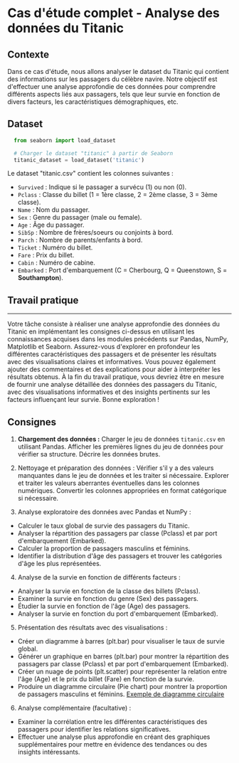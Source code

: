 # Cas d'étude complet - Analyse des données du Titanic
## Contexte
Dans ce cas d'étude, nous allons analyser le dataset du Titanic qui contient des informations sur les passagers du célèbre navire. Notre objectif est d'effectuer une analyse approfondie de ces données pour comprendre différents aspects liés aux passagers, tels que leur survie en fonction de divers facteurs, les caractéristiques démographiques, etc.
## Dataset
```python
  from seaborn import load_dataset

  # Charger le dataset "titanic" à partir de Seaborn
  titanic_dataset = load_dataset('titanic')
```
Le dataset "titanic.csv" contient les colonnes suivantes :

- `Survived` : Indique si le passager a survécu (1) ou non (0).
- `Pclass` : Classe du billet (1 = 1ère classe, 2 = 2ème classe, 3 = 3ème classe).
- `Name` : Nom du passager.
- `Sex` : Genre du passager (male ou female).
- `Age` : Âge du passager.
- `SibSp` : Nombre de frères/soeurs ou conjoints à bord.
- `Parch` : Nombre de parents/enfants à bord.
- `Ticket` : Numéro du billet.
- `Fare` : Prix du billet.
- `Cabin` : Numéro de cabine.
- `Embarked` : Port d'embarquement (C = Cherbourg, Q = Queenstown, S = **Southampton**).

## Travail pratique
****
Votre tâche consiste à réaliser une analyse approfondie des données du Titanic en implémentant les consignes ci-dessus en utilisant les connaissances acquises dans les modules précédents sur Pandas, NumPy, Matplotlib et Seaborn. Assurez-vous d'explorer en profondeur les différentes caractéristiques des passagers et de présenter les résultats avec des visualisations claires et informatives. Vous pouvez également ajouter des commentaires et des explications pour aider à interpréter les résultats obtenus.
À la fin du travail pratique, vous devriez être en mesure de fournir une analyse détaillée des données des passagers du Titanic, avec des visualisations informatives et des insights pertinents sur les facteurs influençant leur survie. Bonne exploration !

## Consignes
 
1. **Chargement des données :**
Charger le jeu de données `titanic.csv` en utilisant Pandas.
Afficher les premières lignes du jeu de données pour vérifier sa structure. Décrire les données brutes.

2. Nettoyage et préparation des données :
Vérifier s'il y a des valeurs manquantes dans le jeu de données et les traiter si nécessaire.
Explorer et traiter les valeurs aberrantes éventuelles dans les colonnes numériques.
Convertir les colonnes appropriées en format catégorique si nécessaire. 

3. Analyse exploratoire des données avec Pandas et NumPy :
  - Calculer le taux global de survie des passagers du Titanic.
  - Analyser la répartition des passagers par classe (Pclass) et par port d'embarquement (Embarked).
  - Calculer la proportion de passagers masculins et féminins.
  - Identifier la distribution d'âge des passagers et trouver les catégories d'âge les plus représentées.

4. Analyse de la survie en fonction de différents facteurs :
  - Analyser la survie en fonction de la classe des billets (Pclass). 
  - Examiner la survie en fonction du genre (Sex) des passagers.
  - Étudier la survie en fonction de l'âge (Age) des passagers.
  - Analyser la survie en fonction du port d'embarquement (Embarked).
  
5. Présentation des résultats avec des visualisations :
  - Créer un diagramme à barres (plt.bar) pour visualiser le taux de survie global.
  - Générer un graphique en barres (plt.bar) pour montrer la répartition des passagers par classe (Pclass) et par port d'embarquement (Embarked).
  - Créer un nuage de points (plt.scatter) pour représenter la relation entre l'âge (Age) et le prix du billet (Fare) en fonction de la survie.
  - Produire un diagramme circulaire (Pie chart) pour montrer la proportion de passagers masculins et féminins. [Exemple de diagramme circulaire](https://matplotlib.org/stable/gallery/pie_and_polar_charts/pie_features.html#sphx-glr-gallery-pie-and-polar-charts-pie-features-py)
  
6. Analyse complémentaire (facultative) :
  - Examiner la corrélation entre les différentes caractéristiques des passagers pour identifier les relations significatives.
  - Effectuer une analyse plus approfondie en créant des graphiques supplémentaires pour mettre en évidence des tendances ou des insights intéressants.
